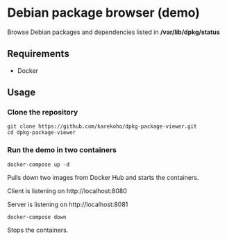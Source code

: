 # Debian package browser (demo)
Browse Debian packages and dependencies listed in **/var/lib/dpkg/status**

## Requirements
- Docker

## Usage
### Clone the repository
```
git clone https://github.com/karekoho/dpkg-package-viewer.git
cd dpkg-package-viewer
```
### Run the demo in two containers
```
docker-compose up -d
```
Pulls down two images from Docker Hub and starts the containers.


Client is listening on http://localhost:8080

Server is listening on http://localhost:8081


```
docker-compose down
```
Stops the containers.
